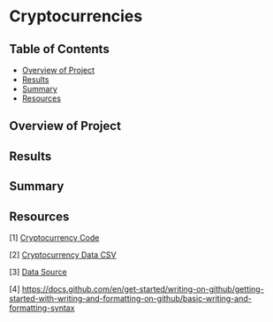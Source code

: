 # Cryptocurrencies

## Table of Contents
- [Overview of Project](#OverviewProject)
- [Results](#Results)
- [Summary](#Summary)
- [Resources](#Resources)

## <a name="OverviewProject"></a>Overview of Project


## <a name="Results"></a>Results


## <a name="Summary"></a> Summary


## <a name="Resources"></a>Resources

<a name="1">[1]</a> [Cryptocurrency Code](https://github.com/tamiespinosa/Cryptocurrencies/blob/56324a0e25bc3ad9c95cb3f569fa8aedd12a539d/crypto_clustering.ipynb)

<a name="2">[2]</a> [Cryptocurrency Data CSV](https://github.com/tamiespinosa/Cryptocurrencies/blob/56324a0e25bc3ad9c95cb3f569fa8aedd12a539d/Resources/crypto_data.csv)

<a name="3">[3]</a> [Data Source](https://min-api.cryptocompare.com/data/all/coinlist)

[4] https://docs.github.com/en/get-started/writing-on-github/getting-started-with-writing-and-formatting-on-github/basic-writing-and-formatting-syntax
